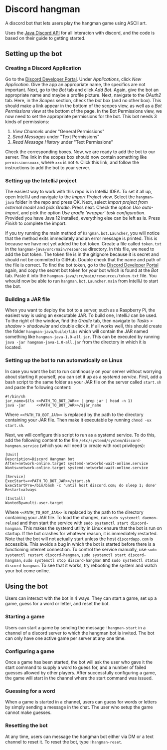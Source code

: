 # Discord hangman 
A discord bot that lets users play the hangman game using ASCII art.

Uses the [Java Discord API](https://github.com/DV8FromTheWorld/JDA) for all interacion with discord, and the code is based on their guide to getting started. 

## Setting up the bot
### Creating a Discord Application 
Go to the [Discord Developer Portal](https://discordapp.com/developers/applications). Under *Applications*, click *New Application*. Give the app an appropriate name, the specifics are not important. Next, go to the *Bot* tab and click *Add Bot*. Again, give the bot an appropriate name and maybe a profile picture. Next, navigate to the *OAuth2* tab. Here, in the *Scopes* section, check the *bot* box (and no other box). This should make a link appear in the bottom of the scopes view, as well as a *Bot Permissions* view at the bottom of the page. In the Bot Permissions view, we now need to set the appropriate permissions for the bot. This bot needs 3 kinds of permissions:

1. *View Channels* under "General Permissions"
2. *Send Messages* under "Text Permissions"
3. *Read Message History* under "Text Permissions"

Check the corresponding boxes. Now, we are ready to add the bot to our server. The link in the scopes box should now contain something like `permissions=xxx`, where `xxx` is not `0`. Click this link, and follow the instructions to add the bot to your server.

### Setting up the IntelliJ project 
The easiest way to work with this repo is in IntelliJ IDEA. To set it all up, open IntelliJ and navigate to the *Import Project* view. Select the `hangman-java` folder in the repo and press OK. Next, select *Import project from external model* and pick *Gradle*. Press next. Check the option *Use auto-import*, and pick the option *Use gradle 'wrapper' task configuration*. Provided you have Java 12 installed, everything else can be left as is. Press *Finish* to complete the import.

If you try running the main method of `hangman.bot.Launcher`, you will notice that the method exits immediately and an error message is printed. This is because we have not yet added the bot token. Create a file called `token.txt` in the `hangman-java/src/main/resources` directory. In this file, we need to add the bot token. The token file is in the gitignore because it is secret and should not be commited to GitHub. Double check that the name and path of the file is correct. To find the bot token, go to the [Discord Developer Portal](https://discordapp.com/developers/applications) again, and copy the secret bot token for your bot which is found at the *Bot* tab. Paste it into the `hangman-java/src/main/resources/token.txt` file. You whould now be able to run `hangman.bot.Launcher.main` from IntelliJ to start the bot.

### Building a JAR file
When you want to deploy the bot to a server, such as a Raspberry Pi, the easiest way is using an executable JAR. To build one, IntelliJ can be used. To the right of the window, find the *Gradle* tab, then navigate to *Tasks* > *shadow* > *shadowJar* and double click it. If all works well, this should create the folder `hangman-java/build/libs` which will contain the JAR named something like `hangman-java-1.0-all.jar`. This can be executed by running `java -jar hangman-java-1.0-all.jar` from the directory in which it is located. 

### Setting up the bot to run automatically on Linux
In case you want the bot to run continously on your server without worrying about starting it yourself, you can set it up as a *systemd service*. First, add a bash script to the same folder as your JAR file on the server called `start.sh` and paste the following content:

```
#!/bin/sh
jar_name=$(ls <<PATH_TO_BOT_JAR>> | grep jar | head -n 1)
java -jar     <<PATH_TO_BOT_JAR>>/$jar_name
```

Where `<<PATH_TO_BOT_JAR>>` is replaced by the path to the directory containing your JAR file. Then make it executable by running `chmod -ux start.sh`.

Next, we will configure this script to run as a systemd service. To do this, add the following content to the file `/etc/systemd/system/discord-hangman.service` (which you will need to create with root privileges):

```
[Unit]
Description=Discord Hangman bot
After=network-online.target systemd-networkd-wait-online.service
Wants=network-online.target systemd-networkd-wait-online.service

[Service]
ExecStart=<<PATH_TO_BOT_JAR>>/start.sh
ExecStartPre=/bin/bash -c 'until host discord.com; do sleep 1; done'
Restart=always

[Install]
WantedBy=multi-user.target
```

Where `<<PATH_TO_BOT_JAR>>` is replaced by the path to the directory containing your JAR file. To load the changes, run `sudo systemctl daemon-reload` and then start the service with `sudo systemctl start discord-hangman`. This makes the systemd utility in Linux ensure that the bot is run on startup. If the bot crashes for whatever reason, it is immediately restarted.  Note that the bot will not actually start unless the host `discordapp.com` is accessible. This avoids a bug in which the bot is started before there is a functioning internet connection. To control the service manually, use `sudo systemctl restart discord-hangman`, `sudo systemctl start discord-hangman`, `sudo systemctl stop discord-hangman` and `sudo systemctl status discord-hangman`. To see that it works, try rebooting the system and watch your bot come online.

## Using the bot
Users can interact with the bot in 4 ways. They can start a game, set up a game, guess for a word or letter, and reset the bot.

### Starting a game
Users can start a game by sending the message `!hangman-start` in a channel of a discord server to which the hangman bot is invited. The bot can only have one active game per server at any one time.

### Configuring a game
Once a game has been started, the bot will ask the user who gave it the start command to supply a word to guess for, and a number of failed guesses allowed by other players. After successfully configuring a game, the game will start in the channel where the start command was issued.

### Guessing for a word
When a game is started in a channel, users can guess for words or letters by simply sending a message in the chat. The user who setup the game cannot make guesses.

### Resetting the bot
At any time, users can message the hangman bot either via DM or a text channel to reset it. To reset the bot, type `!hangman-reset`.

